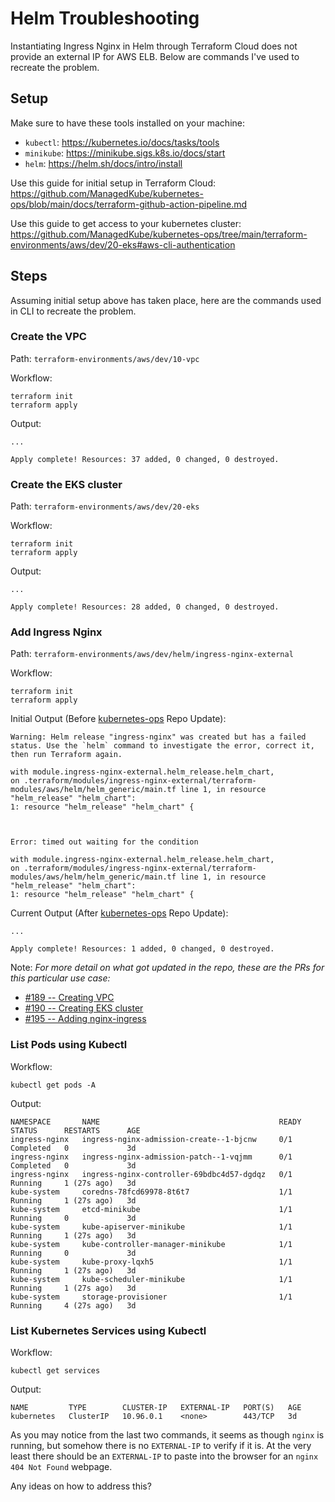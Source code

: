 # **Helm Troubleshooting**
Instantiating Ingress Nginx in Helm through Terraform Cloud does not provide an external IP for AWS ELB. Below are commands I've used to recreate the problem.

## **Setup**
Make sure to have these tools installed on your machine:
+ `kubectl`: https://kubernetes.io/docs/tasks/tools
+ `minikube`: https://minikube.sigs.k8s.io/docs/start
+ `helm`: https://helm.sh/docs/intro/install

Use this guide for initial setup in Terraform Cloud: https://github.com/ManagedKube/kubernetes-ops/blob/main/docs/terraform-github-action-pipeline.md

Use this guide to get access to your kubernetes cluster: https://github.com/ManagedKube/kubernetes-ops/tree/main/terraform-environments/aws/dev/20-eks#aws-cli-authentication


## **Steps**
Assuming initial setup above has taken place, here are the commands used in CLI to recreate the problem.

### **Create the VPC**

Path: `terraform-environments/aws/dev/10-vpc`

Workflow:
```
terraform init
terraform apply
```

Output:
```
...

Apply complete! Resources: 37 added, 0 changed, 0 destroyed.
```

### **Create the EKS cluster**

Path: `terraform-environments/aws/dev/20-eks`

Workflow:
```
terraform init
terraform apply
```

Output:
```
...

Apply complete! Resources: 28 added, 0 changed, 0 destroyed.
```

### **Add Ingress Nginx**

Path: `terraform-environments/aws/dev/helm/ingress-nginx-external`

Workflow:
```
terraform init
terraform apply
```

Initial Output (Before [kubernetes-ops](https://github.com/ManagedKube/kubernetes-ops) Repo Update):
```
Warning: Helm release "ingress-nginx" was created but has a failed status. Use the `helm` command to investigate the error, correct it, then run Terraform again.

with module.ingress-nginx-external.helm_release.helm_chart,
on .terraform/modules/ingress-nginx-external/terraform-modules/aws/helm/helm_generic/main.tf line 1, in resource "helm_release" "helm_chart":
1: resource "helm_release" "helm_chart" {



Error: timed out waiting for the condition

with module.ingress-nginx-external.helm_release.helm_chart,
on .terraform/modules/ingress-nginx-external/terraform-modules/aws/helm/helm_generic/main.tf line 1, in resource "helm_release" "helm_chart":
1: resource "helm_release" "helm_chart" {
```

Current Output (After [kubernetes-ops](https://github.com/ManagedKube/kubernetes-ops) Repo Update):

```
...

Apply complete! Resources: 1 added, 0 changed, 0 destroyed.
```

Note: *For more detail on what got updated in the repo, these are the PRs for this particular use case:*
+ [#189 -- Creating VPC](https://github.com/ManagedKube/kubernetes-ops/pull/189)
+ [#190 -- Creating EKS cluster](https://github.com/ManagedKube/kubernetes-ops/pull/190)
+ [#195 -- Adding nginx-ingress](https://github.com/ManagedKube/kubernetes-ops/pull/195)

### **List Pods using Kubectl**

Workflow:
```
kubectl get pods -A
```

Output:
```
NAMESPACE       NAME                                        READY   STATUS      RESTARTS      AGE
ingress-nginx   ingress-nginx-admission-create--1-bjcnw     0/1     Completed   0             3d
ingress-nginx   ingress-nginx-admission-patch--1-vqjmm      0/1     Completed   0             3d
ingress-nginx   ingress-nginx-controller-69bdbc4d57-dgdqz   0/1     Running     1 (27s ago)   3d
kube-system     coredns-78fcd69978-8t6t7                    1/1     Running     1 (27s ago)   3d
kube-system     etcd-minikube                               1/1     Running     0             3d
kube-system     kube-apiserver-minikube                     1/1     Running     1 (27s ago)   3d
kube-system     kube-controller-manager-minikube            1/1     Running     0             3d
kube-system     kube-proxy-lqxh5                            1/1     Running     1 (27s ago)   3d
kube-system     kube-scheduler-minikube                     1/1     Running     1 (27s ago)   3d
kube-system     storage-provisioner                         1/1     Running     4 (27s ago)   3d
```

### **List Kubernetes Services using Kubectl**
Workflow:
```
kubectl get services
```

Output:
```
NAME         TYPE        CLUSTER-IP   EXTERNAL-IP   PORT(S)   AGE
kubernetes   ClusterIP   10.96.0.1    <none>        443/TCP   3d
```

As you may notice from the last two commands, it seems as though `nginx` is running, but somehow there is no `EXTERNAL-IP` to verify if it is. At the very least there should be an `EXTERNAL-IP` to paste into the browser for an `nginx 404 Not Found` webpage.

Any ideas on how to address this?